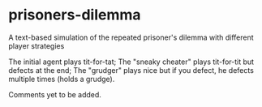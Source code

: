 # prisoners-dilemma
A text-based simulation of the repeated prisoner's dilemma with different player strategies

The initial agent plays tit-for-tat;
The "sneaky cheater" plays tit-for-tit but defects at the end;
The "grudger" plays nice but if you defect, he defects multiple times (holds a grudge).

Comments yet to be added.
